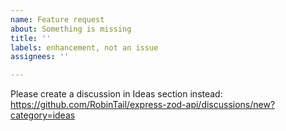 ```yaml
---
name: Feature request
about: Something is missing
title: ''
labels: enhancement, not an issue
assignees: ''

---
```


Please create a discussion in Ideas section instead:
https://github.com/RobinTail/express-zod-api/discussions/new?category=ideas
